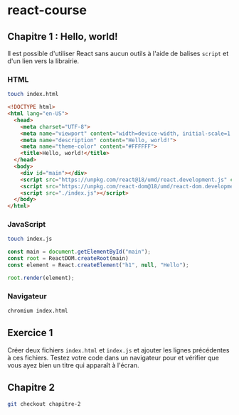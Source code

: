 # react-course

## Chapitre 1 : Hello, world!

Il est possible d'utiliser React sans aucun outils à l'aide de balises `script` et d'un lien vers la librairie.

### HTML

```bash
touch index.html
```

```html
<!DOCTYPE html>
<html lang="en-US">
  <head>
    <meta charset="UTF-8">
    <meta name="viewport" content="width=device-width, initial-scale=1.0">
    <meta name="description" content="Hello, world!">
    <meta name="theme-color" content="#FFFFFF">
    <title>Hello, world!</title>
  </head>
  <body>
    <div id="main"></div>
    <script src="https://unpkg.com/react@18/umd/react.development.js" crossorigin></script>
    <script src="https://unpkg.com/react-dom@18/umd/react-dom.development.js" crossorigin></script>
    <script src="./index.js"></script>
  </body>
</html>
```

### JavaScript

```bash
touch index.js
```

```javascript
const main = document.getElementById("main");
const root = ReactDOM.createRoot(main)
const element = React.createElement("h1", null, "Hello");

root.render(element);
```

### Navigateur

```bash
chromium index.html
```

## Exercice 1

Créer deux fichiers `index.html` et `index.js` et ajouter les lignes précédentes à ces fichiers. Testez votre code dans un navigateur pour et vérifier que vous ayez bien un titre qui apparaît à l'écran.

## Chapitre 2

```bash
git checkout chapitre-2
```
